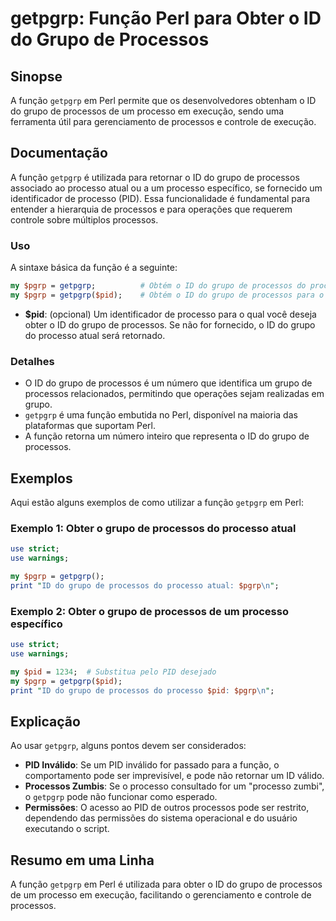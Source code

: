 <!--
Meta Description: # getpgrp: Função Perl para Obter o ID do Grupo de Processos ## Sinopse A função `getpgrp` em Perl permite que os desenvolvedores obtenham o ID do gru...
Meta Keywords: processos, grupo, processo, getpgrp, pid
-->

# getpgrp: Função Perl para Obter o ID do Grupo de Processos

## Sinopse
A função `getpgrp` em Perl permite que os desenvolvedores obtenham o ID do grupo de processos de um processo em execução, sendo uma ferramenta útil para gerenciamento de processos e controle de execução.

## Documentação
A função `getpgrp` é utilizada para retornar o ID do grupo de processos associado ao processo atual ou a um processo específico, se fornecido um identificador de processo (PID). Essa funcionalidade é fundamental para entender a hierarquia de processos e para operações que requerem controle sobre múltiplos processos.

### Uso
A sintaxe básica da função é a seguinte:

```perl
my $pgrp = getpgrp;          # Obtém o ID do grupo de processos do processo atual
my $pgrp = getpgrp($pid);    # Obtém o ID do grupo de processos para o processo com o PID especificado
```

- **$pid**: (opcional) Um identificador de processo para o qual você deseja obter o ID do grupo de processos. Se não for fornecido, o ID do grupo do processo atual será retornado.

### Detalhes
- O ID do grupo de processos é um número que identifica um grupo de processos relacionados, permitindo que operações sejam realizadas em grupo.
- `getpgrp` é uma função embutida no Perl, disponível na maioria das plataformas que suportam Perl.
- A função retorna um número inteiro que representa o ID do grupo de processos.

## Exemplos
Aqui estão alguns exemplos de como utilizar a função `getpgrp` em Perl:

### Exemplo 1: Obter o grupo de processos do processo atual
```perl
use strict;
use warnings;

my $pgrp = getpgrp();
print "ID do grupo de processos do processo atual: $pgrp\n";
```

### Exemplo 2: Obter o grupo de processos de um processo específico
```perl
use strict;
use warnings;

my $pid = 1234;  # Substitua pelo PID desejado
my $pgrp = getpgrp($pid);
print "ID do grupo de processos do processo $pid: $pgrp\n";
```

## Explicação
Ao usar `getpgrp`, alguns pontos devem ser considerados:

- **PID Inválido**: Se um PID inválido for passado para a função, o comportamento pode ser imprevisível, e pode não retornar um ID válido.
- **Processos Zumbis**: Se o processo consultado for um "processo zumbi", o `getpgrp` pode não funcionar como esperado.
- **Permissões**: O acesso ao PID de outros processos pode ser restrito, dependendo das permissões do sistema operacional e do usuário executando o script.

## Resumo em uma Linha
A função `getpgrp` em Perl é utilizada para obter o ID do grupo de processos de um processo em execução, facilitando o gerenciamento e controle de processos.